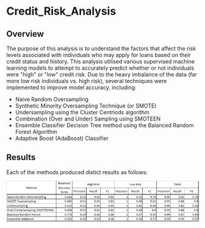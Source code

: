 # Credit_Risk_Analysis

## Overview

The purpose of this analysis is to understand the factors that affect the risk levels associated with individuals who may apply for loans based on their credit status and history.  This analysis utilised various supervised machine learning models to attempt to accurately predict whether or not individuals were "high" or "low" credit risk.  Due to the heavy imbalance of the data (far more low risk individuals vs. high risk), several techniques were implemented to improve model accuracy, including:
- Naive Random Oversampling
- Synthetic Minority Oversampling Technique (or SMOTE)
- Undersampling using the Cluster Centriods algorithm
- Combination (Over and Under) Sampling using SMOTEEN
- Ensemble Classifier Decision Tree method using the Balanced Random Forest Algorithm
- Adaptive Boost (AdaBoost) Classifier

## Results

Each of the methods produced distict results as follows:

![Results_Table](/Resources/Methods_Results_Table.png)



